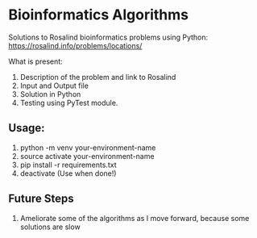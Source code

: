 # Bioinformatics Algorithms

Solutions to Rosalind bioinformatics problems using Python: https://rosalind.info/problems/locations/

What is present:

1. Description of the problem and link to Rosalind
2. Input and Output file
3. Solution in Python
4. Testing using PyTest module.

## Usage:

1. python -m venv your-environment-name
2. source activate your-environment-name
3. pip install -r requirements.txt
4. deactivate (Use when done!)

## Future Steps
1. Ameliorate some of the algorithms as I move forward, because some solutions are slow
